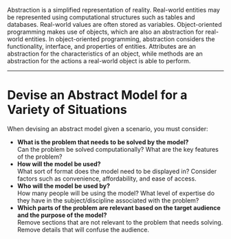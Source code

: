 Abstraction is a simplified representation of reality. Real-world entities may be represented using computational structures such as tables and databases. Real-world values are often stored as variables. Object-oriented programming makes use of objects, which are also an abstraction for real-world entities. In object-oriented programming, abstraction considers the functionality, interface, and properties of entities. Attributes are an abstraction for the characteristics of an object, while methods are an abstraction for the actions a real-world object is able to perform.

---
# Devise an Abstract Model for a Variety of Situations
When devising an abstract model given a scenario, you must consider:
- **What is the problem that needs to be solved by the model?**  
    Can the problem be solved computationally? What are the key features of the problem?
- **How will the model be used?**  
    What sort of format does the model need to be displayed in? Consider factors such as convenience, affordability, and ease of access.
- **Who will the model be used by?**  
    How many people will be using the model? What level of expertise do they have in the subject/discipline associated with the problem?
- **Which parts of the problem are relevant based on the target audience and the purpose of the model?**  
    Remove sections that are not relevant to the problem that needs solving. Remove details that will confuse the audience.